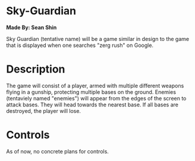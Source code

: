 # Sky-Guardian
**Made By: Sean Shin**

Sky Guardian (tentative name) will be a game similar in design to the game that is displayed when one searches "zerg rush" on Google.

# Description
The game will consist of a player, armed with multiple different weapons flying in a gunship, protecting multiple bases on the ground.
Enemies (tentaviely named "enemies") will appear from the edges of the screen to attack bases. They will head towards the nearest base.
If all bases are destroyed, the player will lose.

# Controls
As of now, no concrete plans for controls.

